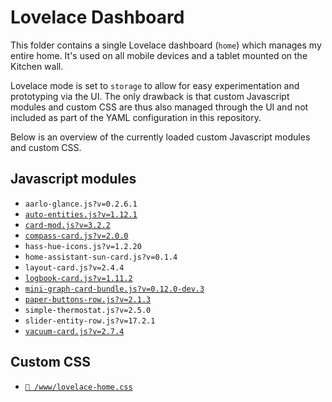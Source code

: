 # Lovelace Dashboard

This folder contains a single Lovelace dashboard (`home`) which manages my
entire home. It's used on all mobile devices and a tablet mounted on the Kitchen
wall.

Lovelace mode is set to `storage` to allow for easy experimentation and
prototyping via the UI. The only drawback is that custom Javascript modules and
custom CSS are thus also managed through the UI and not included as part of the
YAML configuration in this repository.

Below is an overview of the currently loaded custom Javascript modules and
custom CSS.

## Javascript modules

- `aarlo-glance.js?v=0.2.6.1`
- [`auto-entities.js?v=1.12.1`](https://github.com/thomasloven/lovelace-auto-entities)
- [`card-mod.js?v=3.2.2`](https://github.com/thomasloven/lovelace-card-mod/releases/tag/3.2.2)
- [`compass-card.js?v=2.0.0`](https://github.com/tomvanswam/compass-card/releases/tag/v2.0.0)
- `hass-hue-icons.js?v=1.2.20`
- `home-assistant-sun-card.js?v=0.1.4`
- `layout-card.js?v=2.4.4`
- [`logbook-card.js?v=1.11.2`](https://github.com/royto/logbook-card/releases/tag/1.11.2)
- [`mini-graph-card-bundle.js?v=0.12.0-dev.3`](https://github.com/kalkih/mini-graph-card/releases/tag/v0.12.0-dev.3)
- [`paper-buttons-row.js?v=2.1.3`](https://github.com/jcwillox/lovelace-paper-buttons-row/releases/tag/2.1.3)
- `simple-thermostat.js?v=2.5.0`
- `slider-entity-row.js?v=17.2.1`
- [`vacuum-card.js?v=2.7.4`](https://github.com/denysdovhan/vacuum-card/releases/tag/v2.7.4)

## Custom CSS

- [`📄 /www/lovelace-home.css`](/www/lovelace-home.css)
